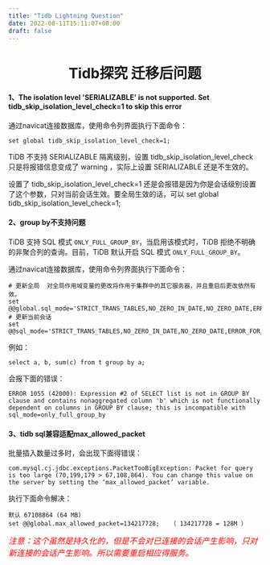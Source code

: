 ```yaml
---
title: "Tidb Lightning Question"
date: 2022-08-11T15:11:07+08:00
draft: false
---
```

# <center>Tidb探究 迁移后问题</center>
#### 1、The isolation level 'SERIALIZABLE' is not supported. Set tidb\_skip\_isolation\_level\_check=1 to skip this error

通过navicat连接数据库，使用命令列界面执行下面命令：

```纯文本
set global tidb_skip_isolation_level_check=1;
```

TiDB 不支持 SERIALIZABLE 隔离级别，设置 tidb\_skip\_isolation\_level\_check 只是将报错信息变成了 warning ，实际上设置 SERIALIZABLE 还是不生效的。 &#x20;

设置了 tidb\_skip\_isolation\_level\_check=1 还是会报错是因为你是会话级别设置了这个参数，只对当前会话生效。要全局生效的话，可以 set global tidb\_skip\_isolation\_level\_check=1;

#### 2、group by不支持问题

TiDB 支持 SQL 模式 `ONLY_FULL_GROUP_BY`，当启用该模式时，TiDB 拒绝不明确的非聚合列的查询。目前，TiDB 默认开启 SQL 模式 `ONLY_FULL_GROUP_BY`。

通过navicat连接数据库，使用命令列界面执行下面命令：

```纯文本
# 更新全局  对全局作用域变量的更改将作用于集群中的其它服务器，并且重启后更改依然有效。
set @@global.sql_mode='STRICT_TRANS_TABLES,NO_ZERO_IN_DATE,NO_ZERO_DATE,ERROR_FOR_DIVISION_BY_ZERO,NO_AUTO_CREATE_USER,NO_ENGINE_SUBSTITUTION';
# 更新当前会话
set @@sql_mode='STRICT_TRANS_TABLES,NO_ZERO_IN_DATE,NO_ZERO_DATE,ERROR_FOR_DIVISION_BY_ZERO,NO_AUTO_CREATE_USER,NO_ENGINE_SUBSTITUTION'; 

```

例如：

```纯文本
select a, b, sum(c) from t group by a;

```

会报下面的错误：

```纯文本
ERROR 1055 (42000): Expression #2 of SELECT list is not in GROUP BY clause and contains nonaggregated column 'b' which is not functionally dependent on columns in GROUP BY clause; this is incompatible with sql_mode=only_full_group_by
```

#### 3、tidb sql兼容适配max_allowed_packet
批量插入数量过多时，会出现下面得错误：
````
com.mysql.cj.jdbc.exceptions.PacketTooBigException: Packet for query is too large (70,199,179 > 67,108,864). You can change this value on the server by setting the ‘max_allowed_packet’ variable.
````
执行下面命令解决：
````
默认 67108864 (64 MB)
set @@global.max_allowed_packet=134217728;   （ 134217728 = 128M ）
````
*<font color=red size=3 >注意：这个虽然是持久化的，但是不会对已连接的会话产生影响，只对新连接的会话产生影响。所以需要重启相应得服务。</font>*